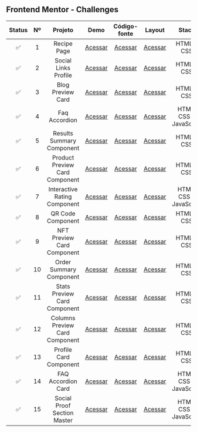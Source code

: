 ## Frontend Mentor - Challenges


| Status | Nº | Projeto | Demo | Código-fonte | Layout | Stack |
| :---: | :---:  | :---:  | :---:  | :---:  | :---: | :---:     |
| ✅ | 1 | Recipe Page | [Acessar](https://mateusskv9.github.io/frontend-mentor/1-recipe-page/) | [Acessar](./1-recipe-page/) | [Acessar](https://www.frontendmentor.io/challenges/recipe-page-KiTsR8QQKm) | HTML e CSS |
| ✅ | 2 | Social Links Profile | [Acessar](https://mateusskv9.github.io/frontend-mentor/2-social-links-profile/) | [Acessar](./2-social-links-profile) | [Acessar](https://www.frontendmentor.io/challenges/social-links-profile-UG32l9m6dQ) | HTML e CSS |
| ✅ | 3 | Blog Preview Card | [Acessar](https://mateusskv9.github.io/frontend-mentor/3-blog-preview-card/) | [Acessar](./3-blog-preview-card) | [Acessar](https://www.frontendmentor.io/challenges/social-links-profile-UG32l9m6dQ) | HTML e CSS |
| ✅ |  4 | Faq Accordion | [Acessar](https://mateusskv9.github.io/frontend-mentor/4-faq-accordion/) | [Acessar](./4-faq-accordion) | [Acessar](https://www.frontendmentor.io/challenges/faq-accordion-UG32l9m6dQ) | HTML, CSS e JavaScript|
| ✅ |  5 | Results Summary Component | [Acessar](https://mateusskv9.github.io/frontend-mentor/5-results-summary-component/) | [Acessar](./5-results-summary-component) | [Acessar](https://www.frontendmentor.io/challenges/results-summary-component-UG32l9m6dQ) | HTML e CSS |
| ✅ |  6 | Product Preview Card Component | [Acessar](https://mateusskv9.github.io/frontend-mentor/6-product-preview-card-component/) | [Acessar](./6-product-preview-card-component) | [Acessar](https://www.frontendmentor.io/challenges/product-preview-card-component-UG32l9m6dQ) | HTML e CSS |
| ✅ |  7 | Interactive Rating Component | [Acessar](https://mateusskv9.github.io/frontend-mentor/7-interactive-rating-component/) | [Acessar](./7-interactive-rating-component) | [Acessar](https://www.frontendmentor.io/challenges/interactive-rating-component-UG32l9m6dQ) | HTML, CSS e JavaScript|
| ✅ |  8 | QR Code Component | [Acessar](https://mateusskv9.github.io/frontend-mentor/8-qr-code-component/) | [Acessar](./8-qr-code-component) | [Acessar](https://www.frontendmentor.io/challenges/qr-code-component-UG32l9m6dQ) | HTML e CSS|
| ✅ |  9 | NFT Preview Card Component | [Acessar](https://mateusskv9.github.io/frontend-mentor/9-nft-preview-card-component/) | [Acessar](./9-nft-preview-card-component) | [Acessar](https://www.frontendmentor.io/challenges/nft-preview-card-component-component-UG32l9m6dQ) | HTML e CSS|
| ✅ |  10 | Order Summary Component | [Acessar](https://mateusskv9.github.io/frontend-mentor/10-order-summary-component/) | [Acessar](./10-order-summary-component) | [Acessar](https://www.frontendmentor.io/challenges/order-summary-component-UG32l9m6dQ) | HTML e CSS|
| ✅ |  11 | Stats Preview Card Component | [Acessar](https://mateusskv9.github.io/frontend-mentor/11-stats-preview-card-component/) | [Acessar](./11-stats-preview-card-component) | [Acessar](https://www.frontendmentor.io/challenges/stats-preview-card-component-UG32l9m6dQ) | HTML e CSS|
| ✅ |  12 | Columns Preview Card Component | [Acessar](https://mateusskv9.github.io/frontend-mentor/12-columns-preview-card-component/) | [Acessar](./12-columns-preview-card-component) | [Acessar](https://www.frontendmentor.io/challenges/columns-preview-card-component-component-UG32l9m6dQ) | HTML e CSS|
| ✅ |  13 | Profile Card Component | [Acessar](https://mateusskv9.github.io/frontend-mentor/13-profile-card-component/) | [Acessar](./13-profile-card-component) | [Acessar](https://www.frontendmentor.io/challenges/profile-card-component-component-UG32l9m6dQ) | HTML e CSS|
| ✅ |  14 | FAQ Accordion Card | [Acessar](https://mateusskv9.github.io/frontend-mentor/14-faq-accordion-card/) | [Acessar](./14-faq-accordion-card) | [Acessar](https://www.frontendmentor.io/challenges/faq-accordion-card-component-UG32l9m6dQ) | HTML, CSS e JavaScript |
| ✅ |  15 | Social Proof Section Master | [Acessar](https://mateusskv9.github.io/frontend-mentor/15-social-proof-section-master/) | [Acessar](./15-social-proof-section-master) | [Acessar](https://www.frontendmentor.io/challenges/social-proof-section-master-UG32l9m6dQ) | HTML, CSS e JavaScript |
